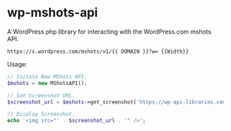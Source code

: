 # wp-mshots-api
A WordPress php library for interacting with the WordPress.com mshots API.

``https://s.wordpress.com/mshots/v1/{{ DOMAIN }}?w= {{Width}}``


Usage:
```php
// Initate New MShots API.
$mshots = new MShotsAPI();

// Set Screenshot URL.
$screenshot_url = $mshots->get_screenshot('https://wp-api-libraries.com', 1024);

// Display Screenshot.
echo '<img src="' . $screenshot_url . '" />';
```
